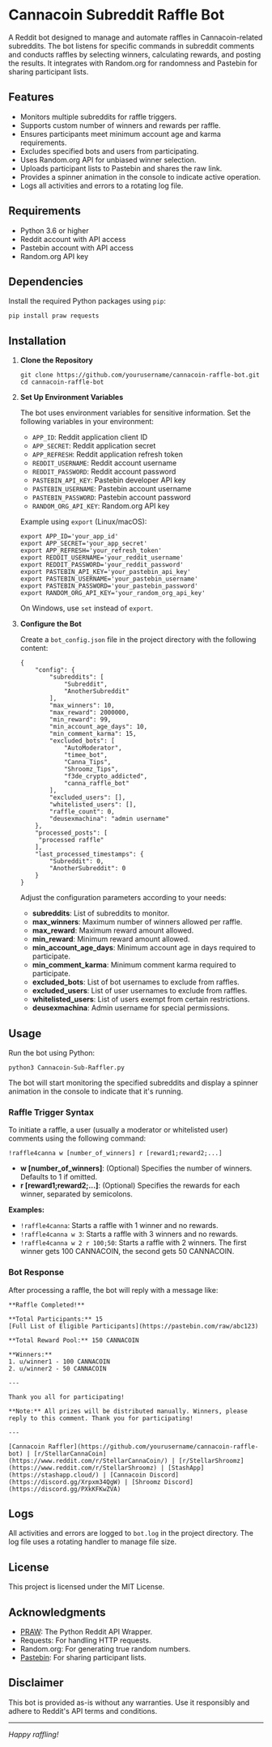 # Cannacoin Subreddit Raffle Bot

A Reddit bot designed to manage and automate raffles in Cannacoin-related subreddits. The bot listens for specific commands in subreddit comments and conducts raffles by selecting winners, calculating rewards, and posting the results. It integrates with Random.org for randomness and Pastebin for sharing participant lists.

## Features

- Monitors multiple subreddits for raffle triggers.
- Supports custom number of winners and rewards per raffle.
- Ensures participants meet minimum account age and karma requirements.
- Excludes specified bots and users from participating.
- Uses Random.org API for unbiased winner selection.
- Uploads participant lists to Pastebin and shares the raw link.
- Provides a spinner animation in the console to indicate active operation.
- Logs all activities and errors to a rotating log file.

## Requirements

- Python 3.6 or higher
- Reddit account with API access
- Pastebin account with API access
- Random.org API key

## Dependencies

Install the required Python packages using `pip`:

```
pip install praw requests
```

## Installation

1. **Clone the Repository**

   ```
   git clone https://github.com/yourusername/cannacoin-raffle-bot.git
   cd cannacoin-raffle-bot
   ```

2. **Set Up Environment Variables**

   The bot uses environment variables for sensitive information. Set the following variables in your environment:

   - `APP_ID`: Reddit application client ID
   - `APP_SECRET`: Reddit application secret
   - `APP_REFRESH`: Reddit application refresh token
   - `REDDIT_USERNAME`: Reddit account username
   - `REDDIT_PASSWORD`: Reddit account password
   - `PASTEBIN_API_KEY`: Pastebin developer API key
   - `PASTEBIN_USERNAME`: Pastebin account username
   - `PASTEBIN_PASSWORD`: Pastebin account password
   - `RANDOM_ORG_API_KEY`: Random.org API key

   Example using `export` (Linux/macOS):

   ```
   export APP_ID='your_app_id'
   export APP_SECRET='your_app_secret'
   export APP_REFRESH='your_refresh_token'
   export REDDIT_USERNAME='your_reddit_username'
   export REDDIT_PASSWORD='your_reddit_password'
   export PASTEBIN_API_KEY='your_pastebin_api_key'
   export PASTEBIN_USERNAME='your_pastebin_username'
   export PASTEBIN_PASSWORD='your_pastebin_password'
   export RANDOM_ORG_API_KEY='your_random_org_api_key'
   ```

   On Windows, use `set` instead of `export`.

3. **Configure the Bot**

   Create a `bot_config.json` file in the project directory with the following content:

   ```
   {
       "config": {
           "subreddits": [
               "Subreddit",
               "AnotherSubreddit"
           ],
           "max_winners": 10,
           "max_reward": 2000000,
           "min_reward": 99,
           "min_account_age_days": 10,
           "min_comment_karma": 15,
           "excluded_bots": [
               "AutoModerator",
               "timee_bot",
               "Canna_Tips",
               "Shroomz_Tips",
               "f3de_crypto_addicted",
               "canna_raffle_bot"
           ],
           "excluded_users": [],
           "whitelisted_users": [],
           "raffle_count": 0,
           "deusexmachina": "admin username"
       },
       "processed_posts": [
       	"processed raffle"
       ],
       "last_processed_timestamps": {
           "Subreddit": 0,
           "AnotherSubreddit": 0
       }
   }
   ```

   Adjust the configuration parameters according to your needs:

   - **subreddits**: List of subreddits to monitor.
   - **max_winners**: Maximum number of winners allowed per raffle.
   - **max_reward**: Maximum reward amount allowed.
   - **min_reward**: Minimum reward amount allowed.
   - **min_account_age_days**: Minimum account age in days required to participate.
   - **min_comment_karma**: Minimum comment karma required to participate.
   - **excluded_bots**: List of bot usernames to exclude from raffles.
   - **excluded_users**: List of user usernames to exclude from raffles.
   - **whitelisted_users**: List of users exempt from certain restrictions.
   - **deusexmachina**: Admin username for special permissions.

## Usage

Run the bot using Python:

```
python3 Cannacoin-Sub-Raffler.py
```

The bot will start monitoring the specified subreddits and display a spinner animation in the console to indicate that it's running.

### Raffle Trigger Syntax

To initiate a raffle, a user (usually a moderator or whitelisted user) comments using the following command:

```
!raffle4canna w [number_of_winners] r [reward1;reward2;...]
```

- **w [number_of_winners]**: (Optional) Specifies the number of winners. Defaults to 1 if omitted.
- **r [reward1;reward2;...]**: (Optional) Specifies the rewards for each winner, separated by semicolons.

**Examples:**

- `!raffle4canna`: Starts a raffle with 1 winner and no rewards.
- `!raffle4canna w 3`: Starts a raffle with 3 winners and no rewards.
- `!raffle4canna w 2 r 100;50`: Starts a raffle with 2 winners. The first winner gets 100 CANNACOIN, the second gets 50 CANNACOIN.

### Bot Response

After processing a raffle, the bot will reply with a message like:

```
**Raffle Completed!**

**Total Participants:** 15
[Full List of Eligible Participants](https://pastebin.com/raw/abc123)

**Total Reward Pool:** 150 CANNACOIN

**Winners:**
1. u/winner1 - 100 CANNACOIN
2. u/winner2 - 50 CANNACOIN

---

Thank you all for participating!

**Note:** All prizes will be distributed manually. Winners, please reply to this comment. Thank you for participating!

---

[Cannacoin Raffler](https://github.com/yourusername/cannacoin-raffle-bot) | [r/StellarCannaCoin](https://www.reddit.com/r/StellarCannaCoin/) | [r/StellarShroomz](https://www.reddit.com/r/StellarShroomz) | [StashApp](https://stashapp.cloud/) | [Cannacoin Discord](https://discord.gg/Xrpxm34QgW) | [Shroomz Discord](https://discord.gg/PXkKFKwZVA)
```

## Logs

All activities and errors are logged to `bot.log` in the project directory. The log file uses a rotating handler to manage file size.

## License

This project is licensed under the MIT License.

## Acknowledgments

- [PRAW](https://praw.readthedocs.io/): The Python Reddit API Wrapper.
- Requests: For handling HTTP requests.
- Random.org: For generating true random numbers.
- [Pastebin](https://pastebin.com/api): For sharing participant lists.

## Disclaimer

This bot is provided as-is without any warranties. Use it responsibly and adhere to Reddit's API terms and conditions.

------

*Happy raffling!*
